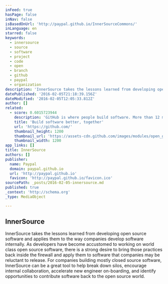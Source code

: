 ```yaml
---
inFeed: true
hasPage: false
inNav: false
isBasedOnUrl: 'http://paypal.github.io/InnerSourceCommons/'
inLanguage: en
starred: false
keywords:
  - innersource
  - source
  - software
  - project
  - code
  - open
  - branch
  - github
  - paypal
  - organization
description: 'InnerSource takes the lessons learned from developing open source software and applies them to the way companies develop software internally. As developers have become accustomed to working on world class open source software, there is a strong desire to bring those practices back inside the firewall and apply them to software that companies may be reluctant to release. For companies building mostly closed source software, InnerSource can be a great tool to help break down silos, encourage internal collaboration, accelerate new engineer on-boarding, and identify opportunities to contribute software back to the open source world.'
datePublished: '2016-02-05T21:18:39.156Z'
dateModified: '2016-02-05T12:05:33.812Z'
author: []
related:
  - score: 0.6015723944
    description: 'GitHub is where people build software. More than 12 million people use GitHub to discover, fork, and contribute to over 31 million projects.'
    title: 'Build software better, together'
    url: 'https://github.com/'
    thumbnail_height: 1200
    thumbnail_url: 'https://assets-cdn.github.com/images/modules/open_graph/github-logo.png'
    thumbnail_width: 1200
app_links: []
title: InnerSource
authors: []
publisher:
  name: Paypal
  domain: paypal.github.io
  url: 'http://paypal.github.io'
  favicon: 'http://paypal.github.io/favicon.ico'
sourcePath: _posts/2016-02-05-innersource.md
published: true
_context: 'http://schema.org'
_type: MediaObject

---
```

<article style=""><h1>InnerSource</h1><p>InnerSource takes the lessons learned from developing open source software and applies them to the way companies develop software internally. As developers have become accustomed to working on world class open source software, there is a strong desire to bring those practices back inside the firewall and apply them to software that companies may be reluctant to release. For companies building mostly closed source software, InnerSource can be a great tool to help break down silos, encourage internal collaboration, accelerate new engineer on-boarding, and identify opportunities to contribute software back to the open source world.</p></article>